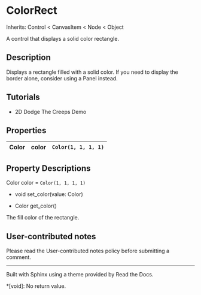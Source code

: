 # ColorRect

Inherits: Control < CanvasItem < Node < Object

A control that displays a solid color rectangle.

## Description

Displays a rectangle filled with a solid color. If you need to display the
border alone, consider using a Panel instead.

## Tutorials

  * 2D Dodge The Creeps Demo

## Properties

Color | color | `Color(1, 1, 1, 1)`  
---|---|---  
  
## Property Descriptions

Color color = `Color(1, 1, 1, 1)`

  * void set_color(value: Color)

  * Color get_color()

The fill color of the rectangle.

## User-contributed notes

Please read the User-contributed notes policy before submitting a comment.

* * *

Built with Sphinx using a theme provided by Read the Docs.

  *[void]: No return value.

